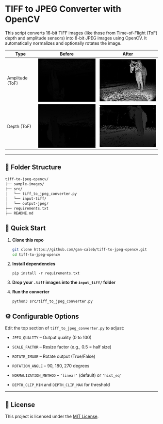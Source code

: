 # TIFF to JPEG Converter with OpenCV

This script converts 16-bit TIFF images (like those from Time-of-Flight (ToF) depth and amplitude sensors) into 8-bit JPEG images using OpenCV. It automatically normalizes and optionally rotates the image.

| Type | Before | After
| --- | --- | ---
| Amplitude (ToF) | ![before1](sample-images/tof_amp_before.png) | ![after1](sample-images/tof_amp_after.jpg) |
| Depth (ToF) | ![before2](sample-images/tof_dep_before.png) | ![after2](sample-images/tof_dep_after.jpg) |

---

## 📁 Folder Structure
```
tiff-to-jpeg-opencv/
├── sample-images/
├── src/
│   └── tiff_to_jpeg_converter.py
│   └── input-tiff/
│   └── output-jpeg/
├── requirements.txt
├── README.md
```

## 🚀 Quick Start

1. **Clone this repo**
   ```bash
   git clone https://github.com/gan-caleb/tiff-to-jpeg-opencv.git
   cd tiff-to-jpeg-opencv
   ```

2. **Install dependencies**
   ```
   pip install -r requirements.txt
   ```

3. **Drop your `.tiff` images into the `input_tiff/` folder**

4. **Run the converter**
   ```
   python3 src/tiff_to_jpeg_converter.py
   ```

## ⚙️ Configurable Options

Edit the top section of `tiff_to_jpeg_converter.py` to adjust:

- `JPEG_QUALITY` – Output quality (0 to 100)

- `SCALE_FACTOR` – Resize factor (e.g., 0.5 = half size)

- `ROTATE_IMAGE` – Rotate output (True/False)

- `ROTATION_ANGLE` – 90, 180, 270 degrees

- `NORMALIZATION_METHOD` – `'linear'` (default) or `'hist_eq'`

- `DEPTH_CLIP_MIN` and `DEPTH_CLIP_MAX` for threshold

---

## 📝 License

This project is licensed under the [MIT License](LICENSE).

